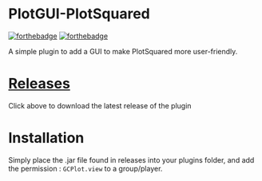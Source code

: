 # PlotGUI-PlotSquared
[![forthebadge](http://forthebadge.com/images/badges/built-with-love.svg)](https://github.com/PaddyWagon/PlotGUI-PlotSquared) [![forthebadge](https://forthebadge.com/images/badges/made-with-java.svg)](https://github.com/PaddyWagon/PlotGUI-PlotSquared) 

A simple plugin to add a GUI to make PlotSquared more user-friendly.

# [Releases](https://github.com/PaddyWagon/PlotGUI-PlotSquared/releases)
Click above to download the latest release of the plugin 

# Installation
Simply place the .jar file found in releases into your plugins folder, and add the permission : `GCPlot.view` to a group/player. 

